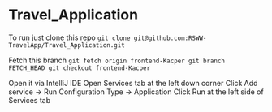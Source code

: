 # Travel_Application

To run just clone this repo
`git clone git@github.com:RSWW-TravelApp/Travel_Application.git`

Fetch this branch
`git fetch origin frontend-Kacper
git branch FETCH_HEAD
git checkout frontend-Kacper`

Open it via IntelliJ IDE
Open Services tab at the left down corner
Click Add service -> Run Configuration Type -> Application
Click Run at the left side of Services tab
